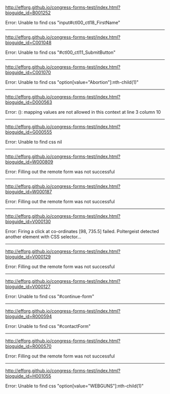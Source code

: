 <http://efforg.github.io/congress-forms-test/index.html?bioguide_id=B001252>

Error: Unable to find css "input#ctl00_ctl18_FirstName"

---


<http://efforg.github.io/congress-forms-test/index.html?bioguide_id=C001048>

Error: Unable to find css "#ctl00_ctl11_SubmitButton"

---

<http://efforg.github.io/congress-forms-test/index.html?bioguide_id=C001070>

Error: Unable to find css "option[value=\"Abortion\"]:nth-child(1)"

---

<http://efforg.github.io/congress-forms-test/index.html?bioguide_id=D000563>

Error: (<unknown>): mapping values are not allowed in this context at line 3 column 10

---

<http://efforg.github.io/congress-forms-test/index.html?bioguide_id=G000555>

Error: Unable to find css nil

---

<http://efforg.github.io/congress-forms-test/index.html?bioguide_id=W000809>

Error: Filling out the remote form was not successful

---

<http://efforg.github.io/congress-forms-test/index.html?bioguide_id=W000187>

Error: Filling out the remote form was not successful

---

<http://efforg.github.io/congress-forms-test/index.html?bioguide_id=V000130>

Error: Firing a click at co-ordinates [98, 735.5] failed. Poltergeist detected another element with CSS selector...

---

<http://efforg.github.io/congress-forms-test/index.html?bioguide_id=V000129>

Error: Filling out the remote form was not successful

---

<http://efforg.github.io/congress-forms-test/index.html?bioguide_id=V000127>

Error: Unable to find css "#continue-form"

---

<http://efforg.github.io/congress-forms-test/index.html?bioguide_id=R000594>

Error: Unable to find css "#contactForm"

---

<http://efforg.github.io/congress-forms-test/index.html?bioguide_id=R000570>

Error: Filling out the remote form was not successful

---

<http://efforg.github.io/congress-forms-test/index.html?bioguide_id=H001055>

Error: Unable to find css "option[value=\"WEBGUNS\"]:nth-child(1)"

